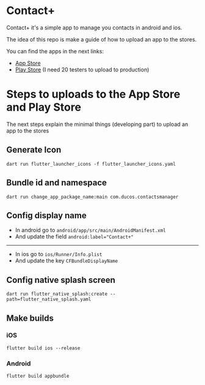 # Contact+

Contact+ it's a simple app to manage you contacts in android and ios.

The idea of this repo is make a guide of how to upload an app to the stores.

You can find the apps in the next links:
* [App Store](https://apps.apple.com/gb/app/contact/id6737725485?platform=iphone)
* [Play Store](https://play.google.com/store/apps/details?id=com.ducos.contactsmanager&hl=en-US&ah=FRZDVylz3JobD42V2ElXE_-Gte4) (I need 20 testers to upload to production)


# Steps to uploads to the App Store and Play Store

The next steps explain the minimal things (developing part) to upload an app to the stores

## Generate Icon

```
dart run flutter_launcher_icons -f flutter_launcher_icons.yaml
```

## Bundle id and namespace

```
dart run change_app_package_name:main com.ducos.contactsmanager
```

## Config display name

* In android go to ```android/app/src/main/AndroidManifest.xml```
* And update the field ```android:label="Contact+"```
----
* In ios go to ```ios/Runner/Info.plist```
* And update the key ```CFBundleDisplayName```

## Config native splash screen

```
dart run flutter_native_splash:create --path=flutter_native_splash.yaml
```

## Make builds

### iOS
```
flutter build ios --release
```

### Android
```
flutter build appbundle
```

